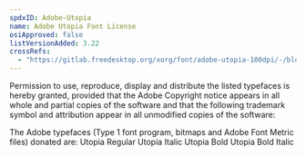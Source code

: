 ```yaml
---
spdxID: Adobe-Utopia
name: Adobe Utopia Font License
osiApproved: false
listVersionAdded: 3.22
crossRefs: 
  - "https://gitlab.freedesktop.org/xorg/font/adobe-utopia-100dpi/-/blob/master/COPYING?ref_type=heads"
---
```


Permission to use, reproduce, display and distribute the listed typefaces is hereby granted, provided that the Adobe Copyright notice appears in all whole and partial copies of the software and that the following trademark symbol and attribution appear in all unmodified copies of the software:

The Adobe typefaces (Type 1 font program, bitmaps and Adobe Font Metric files) donated are: Utopia Regular Utopia Italic Utopia Bold Utopia Bold Italic

